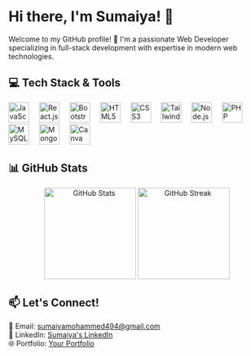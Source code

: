 # Hi there, I'm Sumaiya! 👋  
<p align="left">
  Welcome to my GitHub profile! 🚀 I'm a passionate Web Developer specializing in full-stack development with expertise in modern web technologies.
</p>

## 💻 Tech Stack & Tools  
<div align="left">  
  <img src="https://cdn.jsdelivr.net/gh/devicons/devicon/icons/javascript/javascript-original.svg" height="40" alt="JavaScript" />  
  <img width="12" />  
  <img src="https://cdn.jsdelivr.net/gh/devicons/devicon/icons/react/react-original.svg" height="40" alt="React.js" />  
  <img width="12" />  
  <img src="https://cdn.jsdelivr.net/gh/devicons/devicon/icons/bootstrap/bootstrap-original.svg" height="40" alt="Bootstrap" />  
  <img width="12" />  
  <img src="https://cdn.jsdelivr.net/gh/devicons/devicon/icons/html5/html5-original.svg" height="40" alt="HTML5" />  
  <img width="12" />  
  <img src="https://cdn.jsdelivr.net/gh/devicons/devicon/icons/css3/css3-original.svg" height="40" alt="CSS3" />  
  <img width="12" />  
  <img src="https://cdn.jsdelivr.net/gh/devicons/devicon/icons/tailwindcss/tailwindcss-original.svg" height="40" alt="Tailwind CSS" />  
  <img width="12" />  
  <img src="https://cdn.jsdelivr.net/gh/devicons/devicon/icons/nodejs/nodejs-original.svg" height="40" alt="Node.js" />  
  <img width="12" />  
  <img src="https://cdn.jsdelivr.net/gh/devicons/devicon/icons/php/php-original.svg" height="40" alt="PHP" />  
  <img width="12" />  
  <img src="https://cdn.jsdelivr.net/gh/devicons/devicon/icons/mysql/mysql-original.svg" height="40" alt="MySQL" />  
  <img width="12" />  
  <img src="https://cdn.jsdelivr.net/gh/devicons/devicon/icons/mongodb/mongodb-original.svg" height="40" alt="MongoDB" />  
  <img width="12" />  
  <img src="https://cdn.jsdelivr.net/gh/devicons/devicon/icons/canva/canva-original.svg" height="40" alt="Canva" />  
</div>  

## 📊 GitHub Stats  
<div align="center">  
  <img src="https://github-readme-stats.vercel.app/api?username=Sumaiya-77&show_icons=true&theme=radical" height="180" alt="GitHub Stats"/>  
  <img src="https://github-readme-streak-stats.herokuapp.com/?user=Sumaiya-77&theme=radical" height="180" alt="GitHub Streak"/>  
</div>  

## 📫 Let's Connect!  
📧 Email: sumaiyamohammed494@gmail.com  
💼 LinkedIn: [Sumaiya's LinkedIn](https://www.linkedin.com/in/sumiaya/)  
🌐 Portfolio: [Your Portfolio](https://your-portfolio-link.com)  

